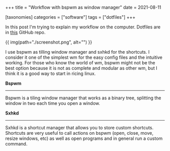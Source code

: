 +++
title = "Workflow with bspwm as window manager"
date = 2021-08-11

[taxonomies]
categories = ["software"]
tags = ["dotfiles"]
+++

In this post I'm trying to explain my workflow on the computer. Dotfiles are in [this](https://github.com/abeldonate/.dotfiles) GitHub repo.

{{ img(path="./screenshot.png", alt="") }} 


I use bspwm as tilling window manager and sxhkd for the shortcuts. I consider it one of the simplest wm for the easy config files and the intuitive working. For those who know the world of wm, bspwm might not be the best option because it is not as complete and modular as other wm, but I think it is a good way to start in ricing linux.

**Bspwm**
***
Bspwm is a tiling window manager that works as a binary tree, splitting the window in two each time you open a window.

**Sxhkd**
***
Sxhkd is a shortcut manager that allows you to store custom shortcuts. Shortcuts are very useful to call actions on bspwm (open, close, move, resize windows, etc) as well as open programs and in general run a custom command.